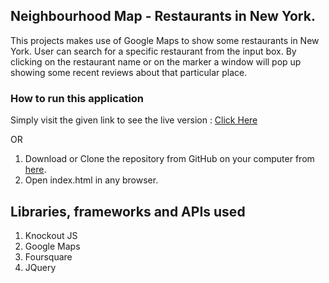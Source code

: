 ## Neighbourhood Map - Restaurants in New York.
This projects makes use of Google Maps to show some restaurants in New York. User can search for a specific restaurant from the input box. By clicking on the restaurant name or on the marker a window will pop up showing some recent reviews about that particular place.

### How to run this application
Simply visit the given link to see the live version : [Click Here](https://nkhlwakade.github.io/Neighborhood-Map/)

OR

1. Download or Clone the repository from GitHub on your computer from [here](https://github.com/nkhlwakade/nkhlwakade.github.io.git).
2. Open index.html in any browser.

## Libraries, frameworks and APIs used
1. Knockout JS
2. Google Maps
3. Foursquare
4. JQuery
